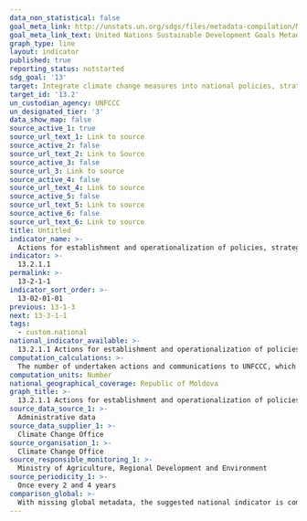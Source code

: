 ```yaml
---
data_non_statistical: false
goal_meta_link: http://unstats.un.org/sdgs/files/metadata-compilation/Metadata-Goal-13.pdf
goal_meta_link_text: United Nations Sustainable Development Goals Metadata (pdf 759kB)
graph_type: line
layout: indicator
published: true
reporting_status: notstarted
sdg_goal: '13'
target: Integrate climate change measures into national policies, strategies and planning
target_id: '13.2'
un_custodian_agency: UNFCCC
un_designated_tier: '3'
data_show_map: false
source_active_1: true
source_url_text_1: Link to source
source_active_2: false
source_url_text_2: Link to Source
source_active_3: false
source_url_3: Link to source
source_active_4: false
source_url_text_4: Link to source
source_active_5: false
source_url_text_5: Link to source
source_active_6: false
source_url_text_6: Link to source
title: Untitled
indicator_name: >-
  Actions for establishment and operationalization of policies, strategies and action plans on climate change adaptation and resilience,  reduction of greenhouse gas emissions
indicator: >-
  13.2.1.1
permalink: >-
  13-2-1-1
indicator_sort_order: >-
  13-02-01-01
previous: 13-1-3
next: 13-3-1-1
tags:
  - custom.national
national_indicator_available: >-
  13.2.1.1 Actions for establishment and operationalization of policies, strategies and action plans on climate change adaptation and resilience,  reduction of greenhouse gas emissions
computation_calculations: >-
  The number of undertaken actions and communications to UNFCCC, which have mainstreamed aspects of climate change adaptation, reduction of greenhouse gas emissions in national, sector, and inter-sector policy documents which were approved and operationalised/implemented. These are included/described in the National Communication on greenhouse gas emissions (once per 4 years), updated Biennial Report on greenhouse gas emissions = Biennial Update Reports and [National Inventory Reports](www.clima.md).
computation_units: Number
national_geographical_coverage: Republic of Moldova
graph_title: >-
  13.2.1.1 Actions for establishment and operationalization of policies, strategies and action plans on climate change adaptation and resilience,  reduction of greenhouse gas emissions
source_data_source_1: >-
  Administrative data
source_data_supplier_1: >-
  Climate Change Office
source_organisation_1: >-
  Climate Change Office
source_responsible_monitoring_1: >-
  Ministry of Agriculture, Regional Development and Environment
source_periodicity_1: >-
  Once every 2 and 4 years
comparison_global: >-
  With missing global metadata, the suggested national indicator is complementary
---
```

